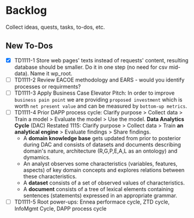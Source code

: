# Backlog
Collect ideas, quests, tasks, to-dos, etc.

## New To-Dos
- [x] TD1111-1 Store web pages' texts instead of requests' content, resulting database should be smaller. Do it in one step (no need for csv mid-data). Name it wp_root.
- [ ] TD1111-2 Review EACOE methodology and EARS - would you identify processes or requirments?
- [ ] TD1111-3 Apply Business Case Elevator Pitch: In order to improve `business pain point` we are providing `proposed investment` which is worth `net present value` and can be measured by `bottom-up metrics`.
- [ ] TD1111-4 Prior DAPP process cycle: Clarify purpose > Collect data > Train a model > Evaluate the model > Use the model. **Data Analytics Cycle** (DAC) Restated 1115: Clarify purpose > Collect data > Train **an analytical engine** > Evaluate findings > Share findings. 
  - A **domain knowledge base** gets updated from prior to posterior during DAC and consists of datasets and documents describing domain's nature, architecture (R,G,P,E,A,L as an ontology) and dymamics. 
  - An analyst observes some characteristics (variables, features, aspects) of key domain concepts and explores relations between these characteristics. 
  - A **dataset** consists of a set of observed values of characteristics. 
  - A **document** consists of a tree of lexical elements containing sentences (statements) expressed in an appropriate grammar.
- [ ] TD1111-5 Root power-ups: Ennea performace cycle, ZTD cycle, InfoMgmt Cycle, DAPP process cycle
